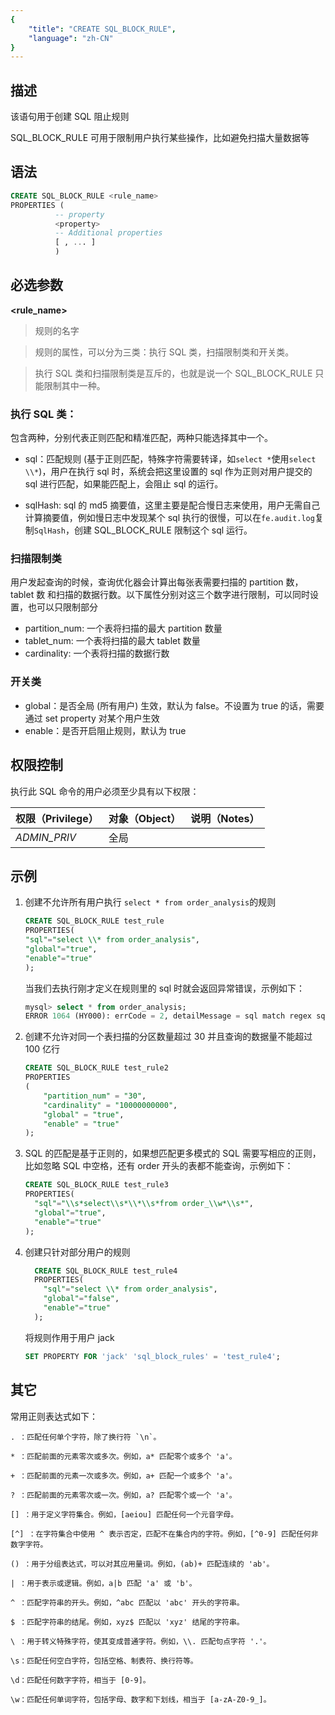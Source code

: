 ```yaml
---
{
    "title": "CREATE SQL_BLOCK_RULE",
    "language": "zh-CN"
}
---
```


<!--
Licensed to the Apache Software Foundation (ASF) under one
or more contributor license agreements.  See the NOTICE file
distributed with this work for additional information
regarding copyright ownership.  The ASF licenses this file
to you under the Apache License, Version 2.0 (the
"License"); you may not use this file except in compliance
with the License.  You may obtain a copy of the License at

  http://www.apache.org/licenses/LICENSE-2.0

Unless required by applicable law or agreed to in writing,
software distributed under the License is distributed on an
"AS IS" BASIS, WITHOUT WARRANTIES OR CONDITIONS OF ANY
KIND, either express or implied.  See the License for the
specific language governing permissions and limitations
under the License.
-->



## 描述

该语句用于创建 SQL 阻止规则

SQL_BLOCK_RULE 可用于限制用户执行某些操作，比如避免扫描大量数据等

## 语法

```sql
CREATE SQL_BLOCK_RULE <rule_name>
PROPERTIES (
          -- property
          <property>
          -- Additional properties
          [ , ... ]
          ) 
```

## 必选参数

**<rule_name>**

> 规则的名字

**<property>**

> 规则的属性，可以分为三类：执行 SQL 类，扫描限制类和开关类。

> 执行 SQL 类和扫描限制类是互斥的，也就是说一个 SQL_BLOCK_RULE 只能限制其中一种。

### 执行 SQL 类：

包含两种，分别代表正则匹配和精准匹配，两种只能选择其中一个。

- sql：匹配规则 (基于正则匹配，特殊字符需要转译，如`select *`使用`select \\*`)，用户在执行 sql 时，系统会把这里设置的 sql 作为正则对用户提交的 sql 进行匹配，如果能匹配上，会阻止 sql 的运行。

- sqlHash: sql 的 md5 摘要值，这里主要是配合慢日志来使用，用户无需自己计算摘要值，例如慢日志中发现某个 sql 执行的很慢，可以在`fe.audit.log`复制`SqlHash`，创建 SQL_BLOCK_RULE 限制这个 sql 运行。

### 扫描限制类

用户发起查询的时候，查询优化器会计算出每张表需要扫描的 partition 数，tablet 数 和扫描的数据行数。以下属性分别对这三个数字进行限制，可以同时设置，也可以只限制部分

- partition_num: 一个表将扫描的最大 partition 数量
- tablet_num: 一个表将扫描的最大 tablet 数量
- cardinality: 一个表将扫描的数据行数

### 开关类

- global：是否全局 (所有用户) 生效，默认为 false。不设置为 true 的话，需要通过 set property 对某个用户生效
- enable：是否开启阻止规则，默认为 true

## 权限控制

执行此 SQL 命令的用户必须至少具有以下权限：

| 权限（Privilege） | 对象（Object） | 说明（Notes） |
| :---------------- | :------------- | :------------ |
| *ADMIN_PRIV*      | 全局           |               |

## 示例

1. 创建不允许所有用户执行 `select * from order_analysis`的规则

    ```sql
    CREATE SQL_BLOCK_RULE test_rule 
    PROPERTIES(
    "sql"="select \\* from order_analysis",
    "global"="true",
    "enable"="true"
    );
    ```

   当我们去执行刚才定义在规则里的 sql 时就会返回异常错误，示例如下：

    ```sql
    mysql> select * from order_analysis;
    ERROR 1064 (HY000): errCode = 2, detailMessage = sql match regex sql block rule: order_analysis_rule
    ```

2. 创建不允许对同一个表扫描的分区数量超过 30 并且查询的数据量不能超过 100 亿行

    ```sql
    CREATE SQL_BLOCK_RULE test_rule2 
    PROPERTIES
    (
        "partition_num" = "30",
        "cardinality" = "10000000000",
        "global" = "true",
        "enable" = "true"
    );
    ```
3. SQL 的匹配是基于正则的，如果想匹配更多模式的 SQL 需要写相应的正则，比如忽略 SQL 中空格，还有 order 开头的表都不能查询，示例如下：
   
    ```sql
    CREATE SQL_BLOCK_RULE test_rule3
    PROPERTIES(
      "sql"="\\s*select\\s*\\*\\s*from order_\\w*\\s*",
      "global"="true",
      "enable"="true"
    );
    ```

4. 创建只针对部分用户的规则
    
    ```sql
      CREATE SQL_BLOCK_RULE test_rule4
      PROPERTIES(
        "sql"="select \\* from order_analysis",
        "global"="false",
        "enable"="true"
      );
    ```

    将规则作用于用户 jack

    ```sql
    SET PROPERTY FOR 'jack' 'sql_block_rules' = 'test_rule4';
    ```

## 其它

常用正则表达式如下：

```text
. ：匹配任何单个字符，除了换行符 `\n`。

* ：匹配前面的元素零次或多次。例如，a* 匹配零个或多个 'a'。

+ ：匹配前面的元素一次或多次。例如，a+ 匹配一个或多个 'a'。

? ：匹配前面的元素零次或一次。例如，a? 匹配零个或一个 'a'。

[] ：用于定义字符集合。例如，[aeiou] 匹配任何一个元音字母。

[^] ：在字符集合中使用 ^ 表示否定，匹配不在集合内的字符。例如，[^0-9] 匹配任何非数字字符。

() ：用于分组表达式，可以对其应用量词。例如，(ab)+ 匹配连续的 'ab'。

| ：用于表示或逻辑。例如，a|b 匹配 'a' 或 'b'。

^ ：匹配字符串的开头。例如，^abc 匹配以 'abc' 开头的字符串。

$ ：匹配字符串的结尾。例如，xyz$ 匹配以 'xyz' 结尾的字符串。

\ ：用于转义特殊字符，使其变成普通字符。例如，\\. 匹配句点字符 '.'。

\s：匹配任何空白字符，包括空格、制表符、换行符等。

\d：匹配任何数字字符，相当于 [0-9]。

\w：匹配任何单词字符，包括字母、数字和下划线，相当于 [a-zA-Z0-9_]。
```
